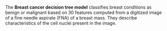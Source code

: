 The <b> Breast cancer decision tree model</b> classifies breast conditions as benign or malignant based on 30 features computed from a digitized image of a fine needle aspirate (FNA) of a
breast mass. They describe characteristics of the cell nuclei present in the image.


